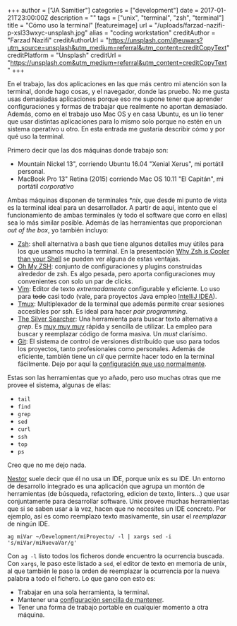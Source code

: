 +++
author = ["JA Samitier"]
categories = ["development"]
date = 2017-01-21T23:00:00Z
description = ""
tags = ["unix", "terminal", "zsh", "terminal"]
title = "Cómo uso la terminal"
[featureimage]
    url = "/uploads/farzad-nazifi-p-xsl33wxyc-unsplash.jpg"
    alias = "coding workstation"
    creditAuthor = "Farzad Nazifi"
    creditAuthorUrl = "https://unsplash.com/@euwars?utm_source=unsplash&utm_medium=referral&utm_content=creditCopyText"
    creditPlatform = "Unsplash"
    creditUrl = "https://unsplash.com&utm_medium=referral&utm_content=creditCopyText"
+++

En el trabajo, las dos aplicaciones en las que más centro mi atención son la terminal, donde hago cosas, y el navegador, donde las pruebo. No me gusta usas demasiadas aplicaciones porque eso me supone tener que aprender configuraciones y formas de trabajar que realmente no aportan demasiado. Además, como en el trabajo uso Mac OS y en casa Ubuntu, es un lío tener que usar distintas aplicaciones para lo mismo solo porque no estén en un sistema operativo u otro. En esta entrada me gustaría describir cómo y por qué uso la terminal.

Primero decir que las dos máquinas donde trabajo son:

- Mountain Nickel 13", corriendo Ubuntu 16.04 "Xenial Xerus", mi portátil personal.
- MacBook Pro 13" Retina (2015) corriendo Mac OS 10.11 "El Capitán", mi portátil _corporativo_

Ambas máquinas disponen de terminales _\*nix_, que desde mi punto de vista es la terminal ideal para un desarrollador. A partir de aquí, intento que el funcionamiento de ambas terminales (y todo el software que corro en ellas) sea lo más similar posible. Además de las herramientas que proporcionan _out of the box_, yo también incluyo:

- [Zsh](http://www.zsh.org): shell alternativa a bash que tiene algunos detalles muy útiles para los que usamos mucho la terminal. En la presentación [Why Zsh is Cooler than your Shell](http://es.slideshare.net/jaguardesignstudio/why-zsh-is-cooler-than-your-shell-16194692) se pueden ver alguna de estas ventajas.
- [Oh My ZSH](http://ohmyz.sh): conjunto de configuraciones y plugins construidas alrededor de zsh. Es algo pesada, pero aporta configuraciones muy convenientes con solo un par de clicks.
- [Vim](http://vim.org): Editor de texto _extremadamente_ configurable y eficiente. Lo uso para ~~todo~~ casi todo (vale, para proyectos Java empleo [IntelliJ IDEA](https://www.jetbrains.com/idea)).
- [Tmux](https://tmux.github.io): Multiplexador de la terminal que además permite crear sesiones accesibles por ssh. Es ideal para hacer _pair programming_.
- [The Silver Searcher](https://github.com/ggreer/the_silver_searcher): Una herramienta para buscar texto alternativa a _grep_. Es [muy muy muy](http://geoff.greer.fm/ag/speed/) rápida y sencilla de utilizar. La empleo para buscar y reemplazar código de forma masiva. Un _must_ clarísimo.
- [Git](https://git-scm.com): El sistema de control de versiones distribuído que uso para todos los proyectos, tanto profesionales como personales. Además de eficiente, también tiene un _cli_ que permite hacer todo en la terminal fácilmente. Dejo por aquí la [configuración que uso normalmente](https://github.com/eckelon/dotfiles/blob/master/gitconfig).

Estas son las herramientas que yo añado, pero uso muchas otras que me provee el sistema, algunas de ellas:

- `tail`
- `find`
- `grep`
- `sed`
- `curl`
- `ssh`
- `top`
- `ps`

Creo que no me dejo nada.

[Nestor](http://nestorsalceda.com) suele decir que él no usa un IDE, porque unix es su IDE. Un entorno de desarrollo integrado es una aplicación que agrupa un montón de herramientas (de búsqueda, refactoring, edicion de texto, linters...) que usar conjuntamente para desarrollar software. Unix provee muchas herramientas que si se saben usar a la vez, hacen que no necesites un IDE concreto. Por ejemplo, así es como reemplazo texto masivamente, sin usar el _reemplazar_ de ningún IDE.

    ag miVar ~/Development/miProyecto/ -l | xargs sed -i 's/miVar/miNuevaVar/g'

Con `ag -l` listo todos los ficheros donde encuentro la ocurrencia buscada. Con `xargs`, le paso este listado a `sed`, el editor de texto en memoria de unix, al que también le paso la orden de reemplazar la ocurrencia por la nueva palabra a todo el fichero. Lo que gano con esto es:

- Trabajar en una sola herramienta, la terminal.
- Mantener una [configuración sencilla de mantener](https://github.com/eckelon/dotfiles).
- Tener una forma de trabajo portable en cualquier momento a otra máquina.
